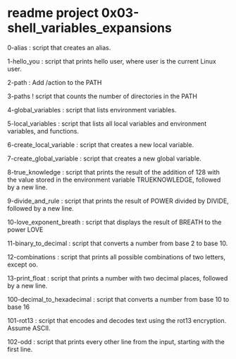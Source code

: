 readme project 0x03-shell_variables_expansions
======================================================================================
0-alias : script that creates an alias.

1-hello_you : script that prints hello user, where user is the current Linux user.

2-path : Add /action to the PATH

3-paths !  script that counts the number of directories in the PATH

4-global_variables : script that lists environment variables.

5-local_variables : script that lists all local variables and environment variables, and functions.

6-create_local_variable : script that creates a new local variable.

7-create_global_variable :  script that creates a new global variable.

8-true_knowledge : script that prints the result of the addition of 128 with the value stored in the environment variable TRUEKNOWLEDGE, followed by a new line.

9-divide_and_rule : script that prints the result of POWER divided by DIVIDE, followed by a new line.

10-love_exponent_breath : script that displays the result of BREATH to the power LOVE

11-binary_to_decimal :  script that converts a number from base 2 to base 10.

12-combinations :  script that prints all possible combinations of two letters, except oo.

13-print_float :  script that prints a number with two decimal places, followed by a new line.

100-decimal_to_hexadecimal :  script that converts a number from base 10 to base 16

101-rot13 : script that encodes and decodes text using the rot13 encryption. Assume ASCII.

102-odd : script that prints every other line from the input, starting with the first line.

